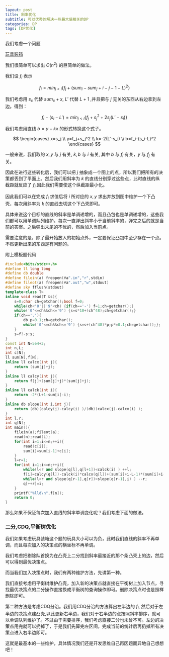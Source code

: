 ```yaml
---
layout: post
title: 斜率优化
subtitle: 可以优秀的解决一些最大值相关的DP
categories: DP
tags: [DP优化]
---
```


我们考虑一个问题

[玩具装箱](https://www.luogu.com.cn/problem/P3195)

我们很简单可以求出 $O(n^2)$ 的巨简单的做法。

我们设 $f_i$ 表示

$$f_i=min_{j<i}\{f_j+(sum_i-sum_j+i-j-1-L)^2\}$$

我们考虑用 $s_x$ 代替 $sum_x+x$, $L'$ 代替 $L+1$ ,并且把与 $j$ 无关的东西从右边拿到左边。得到：

$$f_i-(s_i-L')=min_{j<i}\{f_j+s_j^2+2s_j(L'-s_i)\}$$

我们考虑用直线 $b=y-kx$ 的形式转换这个式子。

$$
\begin{cases}
x=s_j \\
y=f_j+s_j^2 \\
k=-2(L'-s_i) \\
b=f_i-(s_i-L)^2 
\end{cases}
$$

一般来说，我们取的 $x,y$ 与 $j$ 有关, $k,b$ 与 $i$ 有关, 其中 $b$ 与 $f_i$ 有关，$y$ 与 $f_j$ 有关。

因此在进行这些转化后，我们可以把 $j$ 抽象成一个图上的点，所以我们把所有的决策都丢到了平面上。然后我们用斜率为 $k$ 的直线分别穿过这些点，此时直线的纵截距就反应了 $f_i$,因此我们需要使这个纵截距最小化。

因此我们可以在完成 $f_i$ 求值后将 $i$ 所对应的 $x,y$ 求出并放到图中维护一个下凸壳，每次用斜率为 $k$ 的直线去切这个下凸壳即可。

具体来说这个目标的直线的斜率是单调递增的，而且凸包也是单调递增的，这些我们都可以用单调队列维护。每次一直弹出斜率小于当前斜率的，弹完之后的就是当前的答案。之后弹出末尾的不优的，然后加入当前点。

需要注意的是，除了最开始放入的初始点外，一定要保证凸包中至少存在一个点。不然更新出来的东西是有问题的。

附上模板题代码

```cpp
#include<bits/stdc++.h>
#define ll long long
#define db double
#define filein(a) freopen(#a".in","r",stdin)
#define fileot(a) freopen(#a".out","w",stdout)
#define sky fflush(stdout)
template<class T>
inline void read(T &s){
	s=0;char ch=getchar();bool f=0;
	while(ch<'0'||'9'<ch) {if(ch=='-') f=1;ch=getchar();}
	while('0'<=ch&&ch<='9') {s=s*10+(ch^48);ch=getchar();}
	if(ch=='.'){
		db p=0.1;ch=getchar();
		while('0'<=ch&&ch<='9') {s=s+(ch^48)*p;p*=0.1;ch=getchar();};
	}
	s=f?-s:s;
}
const int N=5e4+3;
int n,L;
int c[N];
ll sum[N],f[N];
inline ll calcx(int j){
	return (sum[j]+j);
}
inline ll calcy(int j){
	return f[j]+(sum[j]+j)*(sum[j]+j);
}
inline ll calck(int i){
	return -2*(L+1-sum[i]-i);
}
inline db slope(int i,int j){
	return (db)(calcy(j)-calcy(i) )/(db)(calcx(j)-calcx(i) );
}
int l,r;
int q[N];
int main(){
	filein(a);fileot(a);
	read(n);read(L);
	for(int i=1;i<=n;++i){
		read(c[i]);
		sum[i]=sum[i-1]+c[i];
	}
	l=r=1;
	for(int i=1;i<=n;++i){
		while(l<r and slope(q[l],q[l+1])<calck(i) ) ++l;
		f[i]=calcy(q[l])-calck(i)*calcx(q[l])+(sum[i]+i-L-1)*(sum[i]+i-L-1);
		while(l<r and slope(q[r-1],q[r])>slope(q[r-1],i) ) --r;
		q[++r]=i;
	}
	printf("%lld\n",f[n]);
	return 0;
}
```

那么如果不保证每次加入直线的斜率单调变化呢？我们考虑下面的做法。

### 二分,CDQ,平衡树优化

我们如果考虑玩具装箱这个题的玩具大小可以为负，此时我们直线的斜率不再单调，而且每次加入的决策点的横坐标不再单调。

我们考虑把剔除队首换为在凸壳上二分找到斜率最接近的那个条凸壳上的边，然后可以得到最优决策点。

而当我们加入决策点时，我们有两种维护方法，先讲第一种。

我们直接考虑用平衡树维护凸壳，加入新的决策点就直接在平衡树上加入节点，寻找最优决策点的二分操作直接换成平衡树的查询操作即可。删除决策点时也是照样删除即可。

第二种方法是考虑CDQ分治。我们用CDQ分治的方法算出左半边的 $f_i$, 然后对于左半边的决策点建凸壳,以此更新右半边，我们对于右半边的点按照斜率排序，就可以单调队列维护了。不过由于需要排序，我们考虑直接二分也未曾不可。左边的决策点用完就可以扔掉了，于是我们先算完左区间，完成当前的统计后再扔掉所有决策点进入右半边即可。

这就是最基本的一些维护，具体情况我们还是开发思维自己再因题而异地自己想想吧！